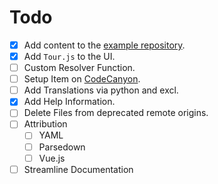 # Todo

- [x] Add content to the [example repository](https://github.com/Maximinodotpy/gitdown-test-repository). 
- [x] Add `Tour.js` to the UI.
- [ ] Custom Resolver Function.
- [ ] Setup Item on [CodeCanyon](https://codecanyon.net/).
- [ ] Add Translations via python and excl.
- [x] Add Help Information.
- [ ] Delete Files from deprecated remote origins.
- [ ] Attribution
  - [ ] YAML
  - [ ] Parsedown
  - [ ] Vue.js
- [ ] Streamline Documentation